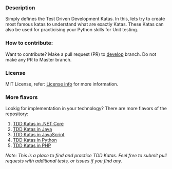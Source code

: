 ### Description
Simply defines the Test Driven Development Katas. In this, lets try to create most famous katas to understand what are exactly Katas. These Katas can also be used for practicising your Python skills for Unit testing.
### How to contribute:
Want to contribute? Make a pull request (PR) to [develop](/TDD-Katas-PHP/tree/develop) branch. Do not make any PR to Master branch.
### License
MIT License, refer: [License info](/LICENSE.txt) for more information.

### More flavors
Lookig for implementation in your technology? There are more flavors of the repository:

 1. [TDD Katas in .NET Core](https://github.com/garora/TDD-Katas-NETCore)
 2. [TDD Katas in Java](https://github.com/garora/TDD-Katas-Java)
 3. [TDD Katas in JavaScript](https://github.com/garora/TDD-Katas-JavaScript)
 4. [TDD Katas in Python](https://github.com/garora/TDD-Katas-Python)
 5. [TDD Katas in PHP](https://github.com/garora/TDD-Katas-PHP)

_Note: This is a place to find and practice TDD Katas. Feel free to submit pull requests with additional tests, or issues if you find any._
